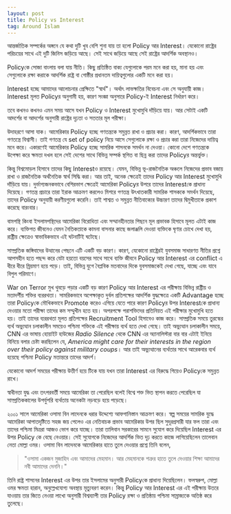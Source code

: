 ```yaml
---
layout: post
title: Policy vs Interest
tag: Around Islam
---
```


আন্তর্জাতিক সম্পর্কের অঙ্গনে যে কথা দুটি খুব বেশি শুনা যায় তা হলো Policy আর Interest। যেকোনো রাষ্ট্রের পরিচয়ের সাথে এই দুটি জিনিস জড়িয়ে আছে। সেই সাথে জড়িয়ে আছে সেই রাষ্ট্রের আদর্শিক অবস্থানও।

Policyকে সোজা বাংলায় বলা যায় নীতি। কিছু প্রতিষ্ঠিত বাক্য যেগুলোকে পরম মনে করা হয়, মানা হয় এবং সেগুলোকে রক্ষা করাকে আদর্শিক রাষ্ট্র বা গোষ্ঠীর প্রধানতম দায়িত্বগুলোর একটি মনে করা হয়।

Interest হচ্ছে আমাদের আলোচনার প্রেক্ষিতে "স্বার্থ"। অর্থাৎ লাভক্ষতির বিবেচনা এবং সে অনুযায়ী কাজ। Interest মূলত Policyর অনুগামী হয়, কারণ সংজ্ঞা অনুসারে Policy-ই Interest নির্ধারণ করে।

তবে কখনও কখনও এমন সময় আসে যখন Policy  ও Interest মুখোমুখি দাঁড়িয়ে যায়। আর সেটাই একটি আদর্শের বা আদর্শের অনুসারী রাষ্ট্রের দৃঢ়তা ও সততার মূল পরীক্ষা।

উদাহরণে আসা যাক। আমেরিকার Policy হচ্ছে গণতন্ত্রকে সমুন্নত রাখা ও প্রচার করা। কারণ, আদর্শিকভাবে তারা গণতন্ত্রে বিশ্বাসী। তাই গণতন্ত্র যে set of policy নিয়ে আসে সেগুলোকে রক্ষা ও প্রচার করা  তারা নিজেদের দায়িত্ব মনে করে। একারণেই আমেরিকার Policy হচ্ছে সামরিক শাসনকে সমর্থন না দেওয়া। কোনো দেশে গণতন্ত্রকে উপেক্ষা করে ক্ষমতা দখল হলে সেই দেশের সাথে বিভিন্ন সম্পর্ক স্থগিত বা ছিন্ন করা তাদের Policyর অন্তর্ভুক্ত।

কিন্তু বিশ্বমোড়ল হিসাবে তাদের কিছু Interestও রয়েছে। যেমন, বিভিন্ন ভূ-রাজনৈতিক অঞ্চলে নিজেদের প্রভাব বজায় রাখা ও রাজনৈতিক অর্থনৈতিক স্বার্থ সিদ্ধি করা। আর তাই, অনেক ক্ষেত্রেই তাদের Policy আর Interest মুখোমুখি দাঁড়িয়ে যায়। দুর্ভাগ্যজনকভাবে বেশিরভাগ ক্ষেত্রেই আমেরিকা Policyর উপরে তাদের Interestকে প্রাধান্য দিয়েছে। গণতন্ত্র প্রচারে তারা ইরাক আক্রমণ করলেও মিশরে গণতন্ত্র উৎখাতকারী সামরিক শাসককে সমর্থন দিয়েছে, তাদের Policy অনুযায়ী করণীয়গুলো করেনি। তাই শাশ্বত ও সমুন্নত নীতিবাক্যের উচ্চারণ তাদের দ্বিমুখীতাকে প্রকাশ করেছে বারংবার।

বামপন্থি কিংবা ইসলামপন্থিদের আমেরিকা বিরোধিতা এবং সম্মানহীনতার পিছনে মূল প্রভাবক হিসাবে মূলত এটাই কাজ করে। ব্যক্তিগত জীবনেও যেমন নৈতিকতাকে কামনা বাসনার কাছে জলাঞ্জলি দেওয়া ব্যক্তিকে ঘৃণার চোখে দেখা হয়, রাষ্ট্রীয় ক্ষেত্রেও স্বাভাবিকভাবে এই ঘটনাটিই ঘটেছে।

সাম্প্রতিক জঙ্গিবাদের উত্থানের পেছনে এটি একটি বড় কারণ। কারণ, যেকোনো রাষ্ট্রেরই যুবসমাজ সাধারণত নীতির প্রশ্নে আপসহীন হতে পছন্দ করে যেটা হয়তো বয়সের সাথে সাথে ব্যক্তি জীবনে Policy আর Interest এর conflict এ ধীরে ধীরে ম্রিয়মাণ হয়ে পড়ে। তাই, বিভিন্ন যুগে বৈপ্লবিক মতবাদের দিকে যুবসমাজকেই দেখা গেছে, যাচ্ছে এবং যাবে বিপুল পরিমাণে।

War on Terror মুখ থুবড়ে পড়ার একটি বড় কারণ Policy আর Interest এর পরীক্ষায় বিভিন্ন রাষ্ট্রীয় ও মতাদর্শীয় শক্তির ব্যররথতা। সামরিকভাবে অপেক্ষাকৃত দুর্বল প্রতিপক্ষের আদর্শিক যুদ্ধক্ষেত্রে  একটি Advantage হচ্ছে তারা Policyকে মৌখিকভাবে Promote করেও এগিয়ে যেতে পারে কারণ Policyর উপর Interestকে প্রাধান্য দেওয়ার মতো পরীক্ষা তাদের কম সম্মুখীন হতে হয়। অপরপক্ষে পরাশক্তিদের প্রতিনিয়ত  এই পরীক্ষার মুখোমুখি হতে হয়। তাই তাদের ব্যররথতা মূলত প্রতিপক্ষের Recruitment Tool হিসাবেও কাজ করে। সাম্প্রতিক সময়ে তুরস্কের ব্যর্থ অভ্যুত্থান চলাকালীন সময়েও পশ্চিমা শক্তিকে এই পরীক্ষায় ব্যর্থ হতে দেখা গেছে। তাই অভ্যুত্থান চলাকালীন সময়ে, CNN এর ভাষায় হোয়াইট হাউজের *Radio Silence* থেকে CNN এর অ্যানালিস্টরা বার বার এটাই ইনিয়ে বিনিয়ে বলার চেষ্টা করছিলেন যে, *America might care for their interests in the region over their policy against military coups*। আর তাই অভ্যুত্থানের ব্যর্থতার সাথে আরেকবার ব্যর্থ হয়েছে পশ্চিমা Policy মতান্তরে তাদের আদর্শ।

যেকোনো আদর্শ সময়ের পরীক্ষায় উত্তীর্ণ হয়ে টিকে যায় যখন তারা Interest এর বিরুদ্ধে গিয়েও Policyকে সমুন্নত রাখে।

স্বাধীনতা যুদ্ধ এবং তৎপরবর্তী সময়ে আমেরিকা তা পেরেছিল বলেই বিশ্বে শক্ত ভিত স্থাপন করতে পেরেছিল যা সাম্প্রতিককালের উপর্যুপরি ব্যর্থতায় অনেকটা নড়বড়ে হয়ে পড়েছে।

২০০১ সালে আমেরিকা ওসামা বিন লাদেনকে ধরার উদ্দেশ্যে আফগানিস্তান আক্রমণ করে। স্বল্প সময়ের সামরিক যুদ্ধে আমেরিকা আপাতদৃষ্টিতে সহজ জয় পেলেও এর নেতিবাচক প্রভাব আমেরিকার উপর ছিল সুদূরপ্রসারী যার ফল তারা এবং তাদের পশ্চিমা মিত্ররা আজও ভোগ করে যাচ্ছে। তারা তালিবান সরকারের সামনে সুযোগ করে দিয়েছিল Interest এর উপর Policy কে বেছে নেওয়ার। সেই সুযোগকে নিজেদের আদর্শিক ভিত দৃঢ় করতে কাজে লাগিয়েছিলেন তালেবান নেতা মোল্লা ওমর। ওসামা বিন লাদেনকে আমেরিকার হাতে তুলে দেওয়ার প্রশ্নে তিনি বলেন,

>"ওসামা একজন মুজাহিদ এবং আমাদের মেহমান। আর মেহমানকে শত্রুর হাতে তুলে দেওয়ার শিক্ষা আমাদের নবী আমাদের দেননি।"

তিনি রাষ্ট্র শাসনের Interest এর উপর তার ইসলামের অনুসারী Policyকে প্রাধান্য দিয়েছিলেন। ফলস্বরুপ, মোল্লা ওমর ক্ষমতা হারান, অনুল্লেখযোগ্য অবস্থায় মৃত্যুবরণ করেন। কিন্তু Policy আর Interest এর এই পরীক্ষায় উতরে যাওয়ায় তার জিতে নেওয়া লাখো অনুসারী বিশ্বব্যাপী তার Policy রক্ষা ও প্রতিষ্ঠায় পশ্চিমা সাম্রাজ্যকে অতিষ্ঠ করে তুলেছে।
